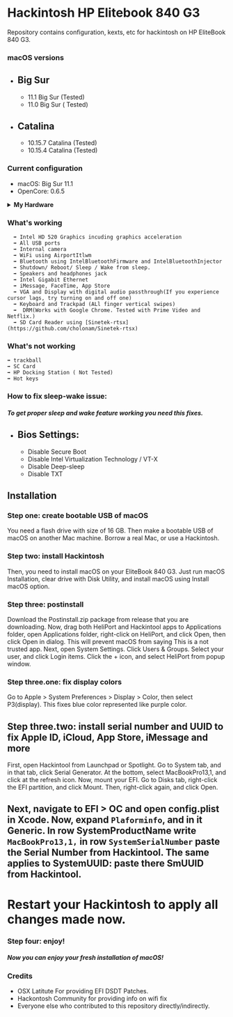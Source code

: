 # Hackintosh HP Elitebook 840 G3
Repository contains configuration, kexts, etc for hackintosh on HP EliteBook 840 G3.

### macOS versions

* ## Big Sur
  * 11.1 Big Sur (Tested)
  * 11.0 Big Sur ( Tested)
  
* ## Catalina
  * 10.15.7 Catalina (Tested)
  * 10.15.4 Catalina (Tested) 


### Current configuration

  * macOS: Big Sur 11.1
  * OpenCore: 0.6.5
  
  
<details>  
<summary><strong>My Hardware</strong></summary>
</br>

| Model              | Hp Elitebook 840 G3                        |
|:-------------------|:-------------------------------------------|
| Processor          | Intel Core i5-6300U                        |
| Graphics           | Integrated Intel HD Graphics 520           |
| Memory             | 16GB 2133MHz DDR4 SODIMM                   |
| Display            | 14" FHD (1920x1080) Non-Touch              |
| Storage            | Transcened 256GB M.2 SATA SSD              |
| WLAN + Bluetooth   | Intel Dual Band Wireless-AC 8260           |
| Camera             | 1920x1080 FHD Webcam                       |
| Fingerprint Reader | yes                                        |
| Soundcard          | Conxtent                                   |
| Keyboard           | Backlit Keyboard                           |
| Trackpad           | Synoptics PS2 Touchpad                     |

</details>
  
  ### What's working
  
      ➡️ Intel HD 520 Graphics incuding graphics acceleration
      ➡️ All USB ports
      ➡️ Internal camera
      ➡️ WiFi using AirportItlwm
      ➡️ Bluetooth using IntelBluetoothFirmware and IntelBluetoothInjector
      ➡️ Shutdown/ Reboot/ Sleep / Wake from sleep.
      ➡️ Speakers and headphones jack
      ➡️ Intel Gigabit Ethernet
      ➡️ iMessage, FaceTime, App Store
      ➡️ VGA and Display with digital audio passthrough(If you experience cursor lags, try turning on and off one)
      ➡️ Keyboard and Trackpad (ALl finger vertical swipes)
      ➡️  DRM(Works with Google Chrome. Tested with Prime Video and Netflix.)
      ➡️ SD Card Reader using [Sinetek-rtsx](https://github.com/cholonam/Sinetek-rtsx)

### What's not working
    ➡️ trackball
    ➡️ SC Card
    ➡️ HP Docking Station ( Not Tested)
    ➡️ Hot keys
    
### How to fix sleep-wake issue:
   ##### To get proper sleep and wake feature working you need this fixes.
    
   * ## Bios Settings:
     * Disable Secure Boot
     * Disable Intel Virtualization Technology / VT-X
     * Disable Deep-sleep
     * Disable TXT
     


## Installation
### Step one: create bootable USB of macOS
You need a flash drive with size of 16 GB. Then make a bootable USB of macOS on another Mac machine. Borrow a real Mac, or use a Hackintosh.

### Step two: install Hackintosh
Then, you need to install macOS on your EliteBook 840 G3. Just run macOS Installation, clear drive with Disk Utility, and install macOS using Install macOS option.

### Step three: postinstall
Download the Postinstall.zip package from release that you are downloading. Now, drag both HeliPort and Hackintool apps to Applications folder, open Applications folder, right-click on HeliPort, and click Open, then click Open in dialog. This will prevent macOS from saying This is a not trusted app. Next, open System Settings. Click Users & Groups. Select your user, and click Login items. Click the + icon, and select HeliPort from popup window.

### Step three.one: fix display colors
Go to Apple > System Preferences > Display > Color, then select P3(display). This fixes blue color represented like purple color.

## Step three.two: install serial number and UUID to fix Apple ID, iCloud, App Store, iMessage and more
First, open Hackintool from Launchpad or Spotlight. Go to System tab, and in that tab, click Serial Generator. At the bottom, select MacBookPro13,1, and click at the refresh icon. Now, mount your EFI. Go to Disks tab, right-click the EFI partition, and click Mount. Then, right-click again, and click Open.

## Next, navigate to EFI > OC and open config.plist in Xcode. Now, expand `Plaforminfo`, and in it Generic. In row SystemProductName write `MacBookPro13,1,` in row `SystemSerialNumber` paste the Serial Number from Hackintool. The same applies to SystemUUID: paste there SmUUID from Hackintool.

# Restart your Hackintosh to apply all changes made now.

### Step four: enjoy!
##### Now you can enjoy your fresh installation of macOS!


### Credits
  * OSX Latitute For providing EFI DSDT Patches.
  * Hackontosh Community for providing info on wifi fix
  * Everyone else who contributed to this repository directly/indirectly.
